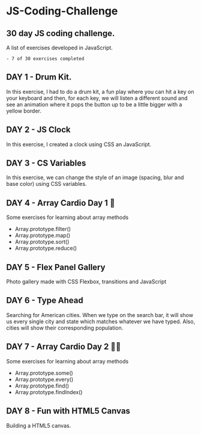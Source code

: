 # JS-Coding-Challenge

## 30 day JS coding challenge.

A list of exercises developed in JavaScript.

```
- 7 of 30 exercises completed
```

## DAY 1 - Drum Kit.

In this exercise, I had to do a drum kit, a fun play where you can hit a key on your keyboard and then, for each key, we will listen a different sound and see an animation where it pops the button up to be a little bigger with a yellow border.

## DAY 2 - JS Clock

In this exercise, I created a clock using CSS an JavaScript.

## DAY 3 - CS Variables

In this exercise, we can change the style of an image (spacing, blur and base color) using CSS variables.

## DAY 4 - Array Cardio Day 1 💪

Some exercises for learning about array methods

- Array.prototype.filter()
- Array.prototype.map()
- Array.prototype.sort()
- Array.prototype.reduce()

## DAY 5 - Flex Panel Gallery

Photo gallery made with CSS Flexbox, transitions and JavaScript

## DAY 6 - Type Ahead

Searching for American cities. When we type on the search bar, it will show us every single city and state which matches whatever we have typed. Also, cities will show their corresponding population.

## DAY 7 - Array Cardio Day 2 💪💪

Some exercises for learning about array methods

- Array.prototype.some()
- Array.prototype.every()
- Array.prototype.find()
- Array.prototype.findIndex()

## DAY 8 - Fun with HTML5 Canvas

Building a HTML5 canvas.

